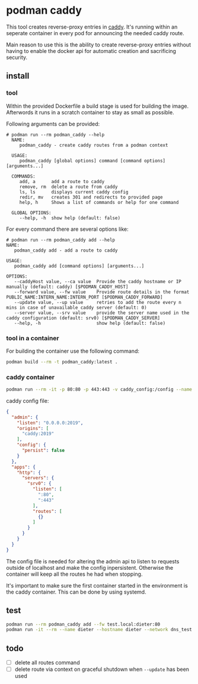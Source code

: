 # podman caddy
This tool creates reverse-proxy entries in [caddy](https://caddyserver.com/).
It's running within an seperate container in every pod for announcing the needed caddy route.

Main reason to use this is the ability to create reverse-proxy entries without having to enable the docker api for automatic creation and sacrificing security.

## install

### tool

Within the provided Dockerfile a build stage is used for building the image. Afterwords it runs in a scratch container to stay as small as possible.

Following arguments can be provided:

```
# podman run --rm podman_caddy --help
  NAME:
     podman_caddy - create caddy routes from a podman context

  USAGE:
     podman_caddy [global options] command [command options] [arguments...]

  COMMANDS:
     add, a      add a route to caddy
     remove, rm  delete a route from caddy
     ls, ls      displays current caddy config
     redir, mv   creates 301 and redirects to provided page
     help, h     Shows a list of commands or help for one command

  GLOBAL OPTIONS:
     --help, -h  show help (default: false)
```

For every command there are several options like:

```
# podman run --rm podman_caddy add --help
NAME:
   podman_caddy add - add a route to caddy

USAGE:
   podman_caddy add [command options] [arguments...]

OPTIONS:
   --caddyHost value, --ca value  Provide the caddy hostname or IP manually (default: caddy) [$PODMAN_CADDY_HOST]
   --forward value, --fw value    Provide route details in the format PUBLIC_NAME:INTERN_NAME:INTERN_PORT [$PODMAN_CADDY_FORWARD]
   --update value, --up value     retries to add the route every n mins in case of unavailable caddy server (default: 0)
   --server value, --srv value    provide the server name used in the caddy configuration (default: srv0) [$PODMAN_CADDY_SERVER]
   --help, -h                     show help (default: false)
```

### tool in a container

For building the container use the following command:

```bash
podman build --rm -t podman_caddy:latest .
```

### caddy container

```bash
podman run --rm -it -p 80:80 -p 443:443 -v caddy_config:/config --name caddy --hostname caddy docker.io/caddy/caddy caddy run --config /config/config.json
```

caddy config file:

```json
{
  "admin": {
    "listen": "0.0.0.0:2019",
    "origins": [
      "caddy:2019"
    ],
    "config": {
      "persist": false
    }
  },
  "apps": {
    "http": {
      "servers": {
        "srv0": {
          "listen": [
            ":80",
            ":443"
          ],
          "routes": [
            {}
          ]
        }
      }
    }
  }
}
```

The config file is needed for altering the admin api to listen to requests outside of localhost and make the config inpersistent. Otherwise the container will keep all the routes he had when stopping.

It's important to make sure the first container started in the environment is the caddy container. This can be done by using systemd.

## test

```bash
podman run --rm podman_caddy add --fw test.local:dieter:80
podman run -it --rm --name dieter --hostname dieter --network dns_test alpine_nginx
```

## todo

- [ ] delete all routes command
- [ ] delete route via context on graceful shutdown when `--update` has been used
